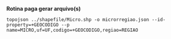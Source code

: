 **Rotina paga gerar arquivo(s)**

`topojson ../shapefile/Micro.shp -o microrregiao.json --id-property=+GEOCODIGO --p name=MICRO,uf=UF,codigo=+GEOCODIGO,regiao=REGIAO`
